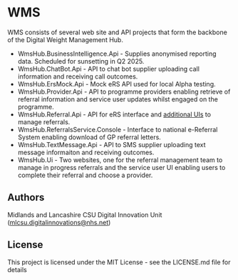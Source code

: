 # WMS

WMS consists of several web site and API projects that form the backbone of the Digital Weight Management Hub.

- WmsHub.BusinessIntelligence.Api - Supplies anonymised reporting data. Scheduled for sunsetting in Q2 2025.
- WmsHub.ChatBot.Api - API to chat bot supplier uploading call information and receiving call outcomes.
- WmsHub.ErsMock.Api - Mock eRS API used for local Alpha testing.
- WmsHub.Provider.Api - API to programme providers enabling retrieve of referral information and service user updates whilst engaged on the programme.
- WmsHub.Referral.Api - API for eRS interface and [additional UIs](https://github.com/mlcsu-digitalinnovations/wms-additional-ui) to manage referrals.
- WmsHub.ReferralsService.Console - Interface to national e-Referral System enabling download of GP referral letters.
- WmsHub.TextMessage.Api - API to SMS supplier uploading text message informaiton and receiving outcomes.
- WmsHub.Ui - Two websites, one for the referral management team to manage in progress referrals and the service user UI enabling users to complete their referral and choose a provider. 

## Authors
Midlands and Lancashire CSU Digital Innovation Unit (mlcsu.digitalinnovations@nhs.net)

## License

This project is licensed under the MIT License - see the LICENSE.md file for details

